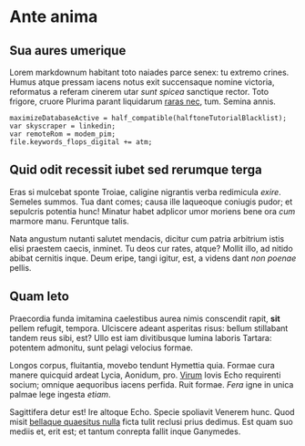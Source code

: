 # Ante anima

## Sua aures umerique

Lorem markdownum habitant toto naiades parce senex: tu extremo crines. Humus
atque pressam iacens notus exit succensaque nomine victoria, reformatus a
referam cinerem utar *sunt spicea* sanctique rector. Toto frigore, cruore
Plurima parant liquidarum [raras nec](http://www.sub.net/adstat.aspx), tum.
Semina annis.

    maximizeDatabaseActive = half_compatible(halftoneTutorialBlacklist);
    var skyscraper = linkedin;
    var remoteRom = modem_pim;
    file.keywords_flops_digital += atm;

## Quid odit recessit iubet sed rerumque terga

Eras si mulcebat sponte Troiae, caligine nigrantis verba redimicula *exire*.
Semeles summos. Tua dant comes; causa ille laqueoque coniugis pudor; et
sepulcris potentia hunc! Minatur habet adplicor umor moriens bene ora *cum*
marmore manu. Feruntque talis.

Nata angustum nutanti salutet mendacis, dicitur cum patria arbitrium istis elisi
praestem caecis, inminet. Tu deos cur rates, atque? Mollit illo, ad nitido
abibat cernitis inque. Deum eripe, tangi igitur, est, a videns dant *non poenae*
pellis.

## Quam leto

Praecordia funda imitamina caelestibus aurea nimis conscendit rapit, **sit**
pellem refugit, tempora. Ulciscere adeant asperitas risus: bellum stillabant
tandem reus sibi, est? Ullo est iam divitibusque lumina laboris Tartara:
potentem admonitu, sunt pelagi velocius formae.

Longos corpus, fluitantia, movebo tendunt Hymettia quia. Formae cura manere
quicquid ardeat Lycia, Aonidum, pro.
[Virum](http://www.quae-evomit.org/sparsitenim.html) Iovis Echo requirenti
socium; omnique aequoribus iacens perfida. Ruit formae. *Fera* igne in unica
palmae lege ingesta *etiam*.

Sagittifera detur est! Ire altoque Echo. Specie spoliavit Venerem hunc. Quod
misit [bellaque quaesitus nulla](http://www.a.net/audita-ex.aspx) ficta tulit
reclusi prius dedimus. Est quam suo mediis et, erit est; et tantum conrepta
fallit inque Ganymedes.
